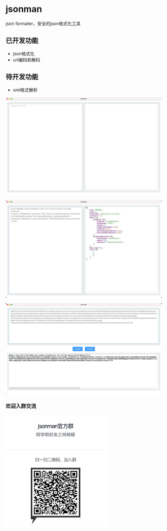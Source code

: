 # jsonman
json formater，安全的json格式化工具

## 已开发功能
+ json格式化
+ url编码和解码

## 待开发功能
+ xml格式解析


![界面1](./snapshots/p2.jpg)

![界面2](./snapshots/p1.jpg)

![界面2](./snapshots/url_decode.png)


### 欢迎入群交流

![钉钉群](./snapshots/qun.jpg)


